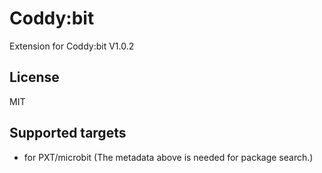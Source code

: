 # Coddy:bit

Extension for Coddy:bit V1.0.2

## License

MIT

## Supported targets

* for PXT/microbit
(The metadata above is needed for package search.)

